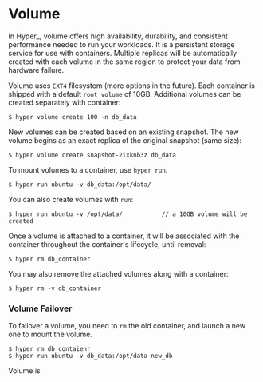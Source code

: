# Volume

In Hyper_, volume offers high availability, durability, and consistent performance needed to run your workloads. It is a persistent storage service for use with containers.  Multiple replicas will be automatically created with each volume in the same region to protect your data from hardware failure. 

Volume uses `EXT4` filesystem (more options in the future). Each container is shipped with a default `root volume` of 10GB. Additional volumes can be created separately with container:

    $ hyper volume create 100 -n db_data

New volumes can be created based on an existing snapshot. The new volume begins as an exact replica of the original snapshot (same size):

    $ hyper volume create snapshot-2ixknb3z db_data

To mount volumes to a container, use `hyper run`. 

    $ hyper run ubuntu -v db_data:/opt/data/
    
You can also create volumes with `run`:

    $ hyper run ubuntu -v /opt/data/           // a 10GB volume will be created
    
Once a volume is attached to a container, it will be associated with the container throughout the container's lifecycle, until removal:

    $ hyper rm db_container
    
You may also remove the attached volumes along with a container:

    $ hyper rm -v db_container

### Volume Failover

To failover a volume, you need to `rm` the old container, and launch a new one to mount the volume.

    $ hyper rm db_contaienr
    $ hyper run ubuntu -v db_data:/opt/data new_db

Volume is 